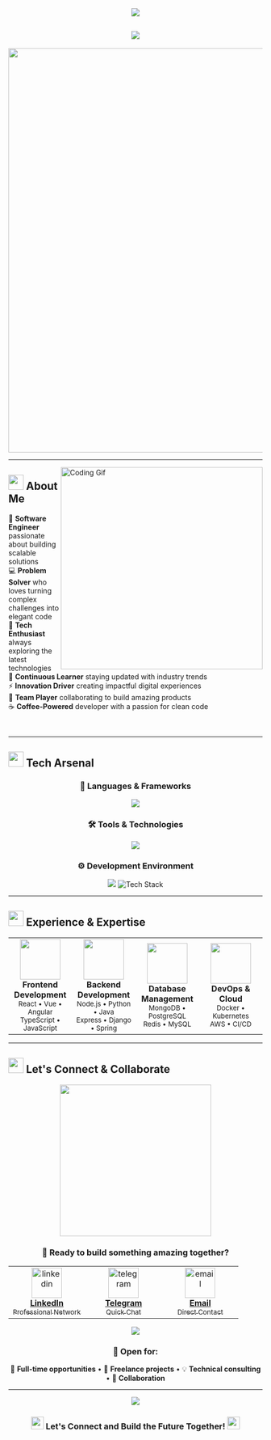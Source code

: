 <div align="center">

<img src="https://capsule-render.vercel.app/api?type=waving&color=gradient&customColorList=6,11,20&height=180&section=header&text=KAMRONBEK&fontSize=42&fontColor=fff&animation=twinkling&fontAlignY=32&desc=Software%20Engineer%20%7C%20Problem%20Solver%20%7C%20Code%20Architect&descAlignY=51&descAlign=50"/>

<h2>
  <img src="https://readme-typing-svg.herokuapp.com/?font=Fira%20Code&size=28&duration=3000&pause=1000&color=00D9FF&center=true&vCenter=true&multiline=true&width=600&height=100&lines=Hey+there!+%F0%9F%91%8B;I'm+a+Software+Engineer;Turning+ideas+into+reality;Welcome+to+my+digital+world!" />
</h2>

<img src="https://user-images.githubusercontent.com/74038190/212284100-561aa473-3905-4a80-b561-0d28506553ee.gif" width="800">

</div>

---

<img align="right" alt="Coding Gif" width="400" src="https://user-images.githubusercontent.com/74038190/229223263-cf2e4b07-2615-4f87-9c38-e37600f8381a.gif">

## <img src="https://user-images.githubusercontent.com/74038190/216122041-518ac897-8d92-4c6b-9b3f-ca01dcaf38ee.png" width="30"/> About Me

🚀 **Software Engineer** passionate about building scalable solutions  
💻 **Problem Solver** who loves turning complex challenges into elegant code  
🎯 **Tech Enthusiast** always exploring the latest technologies  
🌱 **Continuous Learner** staying updated with industry trends  
⚡ **Innovation Driver** creating impactful digital experiences  
🤝 **Team Player** collaborating to build amazing products  
☕ **Coffee-Powered** developer with a passion for clean code  

<br clear="both">

---

## <img src="https://user-images.githubusercontent.com/74038190/212284087-bbe7e430-757e-4901-90bf-4cd2ce3e1852.gif" width="30"> Tech Arsenal

<div align="center">

### 🚀 Languages & Frameworks
<img src="https://skillicons.dev/icons?i=javascript,typescript,python,java,react,nodejs,express,django,spring,vue" />

### 🛠️ Tools & Technologies  
<img src="https://skillicons.dev/icons?i=docker,kubernetes,aws,git,github,mongodb,postgresql,redis,nginx,linux" />

### ⚙️ Development Environment
<img src="https://skillicons.dev/icons?i=vscode,intellij,vim,bash,postman,figma,notion,slack" />

<img src="https://github-readme-tech-stack.vercel.app/api/cards?title=My%20Tech%20Stack&titleAlign=center&align=center&lineCount=3&theme=github_dark&line1=react,nodejs,typescript,javascript;&line2=python,mongodb,postgresql,docker;&line3=aws,kubernetes,git,linux;" alt="Tech Stack" />

</div>

---

## <img src="https://user-images.githubusercontent.com/74038190/216122041-518ac897-8d92-4c6b-9b3f-ca01dcaf38ee.png" width="30"> Experience & Expertise

<div align="center">

<table>
<tr>
<td align="center" width="25%">
<img src="https://user-images.githubusercontent.com/74038190/212257468-1e9a91f1-b626-4baa-b15d-5c385b7c7d25.gif" width="80"><br>
<b>Frontend Development</b><br>
<sub>React • Vue • Angular<br>TypeScript • JavaScript</sub>
</td>
<td align="center" width="25%">
<img src="https://user-images.githubusercontent.com/74038190/212257460-738ff738-247f-4445-a718-cdd0ca76e2db.gif" width="80"><br>
<b>Backend Development</b><br>
<sub>Node.js • Python • Java<br>Express • Django • Spring</sub>
</td>
<td align="center" width="25%">
<img src="https://user-images.githubusercontent.com/74038190/212257472-08e52665-c503-4bd9-aa20-f5a4dae769b5.gif" width="80"><br>
<b>Database Management</b><br>
<sub>MongoDB • PostgreSQL<br>Redis • MySQL</sub>
</td>
<td align="center" width="25%">
<img src="https://user-images.githubusercontent.com/74038190/212257465-7ce8d493-cac5-494e-982a-5a9deb852c4b.gif" width="80"><br>
<b>DevOps & Cloud</b><br>
<sub>Docker • Kubernetes<br>AWS • CI/CD</sub>
</td>
</tr>
</table>

</div>

---

## <img src="https://user-images.githubusercontent.com/74038190/216122065-2f028bae-25d6-4a3c-bc9f-175394ed5011.png" width="30"> Let's Connect & Collaborate

<div align="center">

<img src="https://user-images.githubusercontent.com/74038190/212284158-e840e285-664b-44d7-b79b-e264b5e54825.gif" width="300">

### 🌟 Ready to build something amazing together?

<table>
<tr>
<td align="center" width="33%">
<a href="https://www.linkedin.com/in/kamronbek-sultonmurodov26">
<img src="https://skillicons.dev/icons?i=linkedin" alt="linkedin" height="60" width="60" /><br>
<b>LinkedIn</b><br>
<sub>Professional Network</sub>
</a>
</td>
<td align="center" width="33%">
<a href="https://t.me/zvy26">
<img src="https://cdn.jsdelivr.net/npm/simple-icons@v9/icons/telegram.svg" alt="telegram" height="60" width="60" style="fill: #0088CC;" /><br>
<b>Telegram</b><br>
<sub>Quick Chat</sub>
</a>
</td>
<td align="center" width="33%">
<a href="mailto:komacoder26@gmail.com">
<img src="https://skillicons.dev/icons?i=gmail" alt="email" height="60" width="60" /><br>
<b>Email</b><br>
<sub>Direct Contact</sub>
</a>
</td>
</tr>
</table>

<img src="https://user-images.githubusercontent.com/73097560/115834477-dbab4500-a447-11eb-908a-139a6edaec5c.gif">

### 💼 Open for:
🚀 **Full-time opportunities** • 🤝 **Freelance projects** • 💡 **Technical consulting** • 🎯 **Collaboration**

</div>

---

<div align="center">

<img src="https://capsule-render.vercel.app/api?type=waving&color=gradient&customColorList=6,11,20&height=120&section=footer&animation=twinkling&fontColor=fff&desc=Thanks%20for%20visiting!%20Let's%20build%20something%20amazing%20together!&descAlign=50&descAlignY=75"/>

### <img src="https://user-images.githubusercontent.com/74038190/216122041-518ac897-8d92-4c6b-9b3f-ca01dcaf38ee.png" width="25"> Let's Connect and Build the Future Together! <img src="https://user-images.githubusercontent.com/74038190/216122041-518ac897-8d92-4c6b-9b3f-ca01dcaf38ee.png" width="25">

</div>
